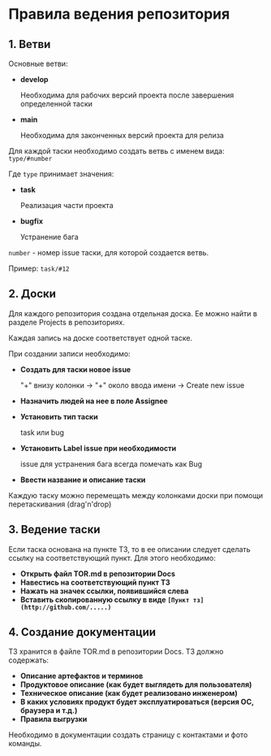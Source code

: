 # Правила ведения репозитория

## 1. Ветви
Основные ветви:

- **develop**

    Необходима для рабочих версий проекта после завершения определенной таски
- **main**

    Необходима для законченных версий проекта для релиза

Для каждой таски необходимо создать ветвь с именем вида:
`
type/#number
`

Где `type` принимает значения:

- **task**

    Реализация части проекта
- **bugfix**

    Устранение бага

`number` - номер issue таски, для которой создается ветвь.

Пример: `task/#12`

## 2. Доски
Для каждого репозитория создана отдельная доска. Ее можно найти
в разделе Projects в репозиториях.

Каждая запись на доске соответствует одной таске.

При создании записи необходимо:

- **Создать для таски новое issue**

    "+" внизу колонки -> "+" около ввода имени -> Create new issue
- **Назначить людей на нее в поле Assignee**
- **Установить тип таски**

    task или bug
- **Установить Label issue при необходимости**

    issue для устранения бага всегда помечать как Bug
- **Ввести название и описание таски**

Каждую таску можно перемещать между колонками доски при помощи перетаскивания (drag'n'drop)

## 3. Ведение таски
Если таска основана на пункте ТЗ, то в ее описании следует сделать ссылку
на соответствующий пункт. Для этого необходимо:

- **Открыть файл TOR.md в репозитории Docs**
- **Навестись на соответствующий пункт ТЗ**
- **Нажать на значек ссылки, появившийся слева**
- **Вставить скопированную ссылку в виде `[Пункт тз](http://github.com/.....)`**

## 4. Создание документации

ТЗ хранится в файле TOR.md в репозитории Docs. ТЗ должно содержать:

- **Описание артефактов и терминов**
- **Продуктовое описание (как будет выглядеть для пользователя)**
- **Техническое описание (как будет реализовано инженером)**
- **В каких условиях продукт будет эксплуатироваться (версия ОС, браузера и т.д.)**
- **Правила выгрузки**

Необходимо в документации создать страницу с контактами и фото команды. 

